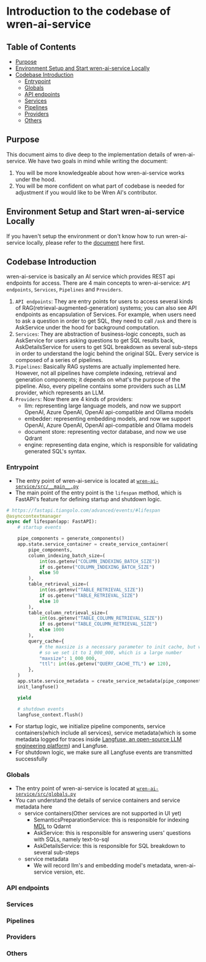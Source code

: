 # Introduction to the codebase of wren-ai-service

## Table of Contents

- [Purpose](#purpose)
- [Environment Setup and Start wren-ai-service Locally](#environment-setup-and-start-wren-ai-service-locally)
- [Codebase Introduction](#codebase-introduction)
    - [Entrypoint](#entrypoint)
    - [Globals](#globals)
    - [API endpoints](#api-endpoints)
    - [Services](#services)
    - [Pipelines](#pipelines)
    - [Providers](#providers)
    - [Others](#others)

## Purpose

This document aims to dive deep to the implementation details of wren-ai-service. We have two goals in mind while writing the document:
1. You will be more knowledgeable about how wren-ai-service works under the hood.
2. You will be more confident on what part of codebase is needed for adjustment if you would like to be Wren AI's contributor.

## Environment Setup and Start wren-ai-service Locally

If you haven't setup the environment or don't know how to run wren-ai-service locally, please refer to the [document](../README.md#setup-for-local-development) here first.

## Codebase Introduction

wren-ai-service is basically an AI service which provides REST api endpoints for access. There are 4 main concepts to wren-ai-service: `API endpoints`, `Services`, `Pipelines` and `Providers`.
1. `API endpoints`: They are entry points for users to access several kinds of RAG(retrieval-augmented-generation) systems; you can also see API endpoints as encapsulation of Services. For example, when users need to ask a question in order to get SQL, they need to call `/ask` and there is AskService under the hood for background computation.
2. `Services`: They are abstraction of business-logic concepts, such as AskService for users asking questions to get SQL results back, AskDetailsService for users to get SQL breakdown as several sub-steps in order to understand the logic behind the original SQL. Every service is composed of a series of pipelines.
3. `Pipelines`: Basically RAG systems are actually implemented here. However, not all pipelines have complete indexing, retrieval and generation components; it depends on what's the purpose of the pipeline. Also, every pipeline contains some providers such as LLM provider, which represents an LLM.
4. `Providers`: Now there are 4 kinds of providers:
    - llm: representing large language models, and now we support OpenAI, Azure OpenAI, OpenAI api-compatible and Ollama models
    - embedder: representing embedding models, and now we support OpenAI, Azure OpenAI, OpenAI api-compatible and Ollama models
    - document store: representing vector database, and now we use Qdrant
    - engine: representing data engine, which is responsible for validating generated SQL's syntax.

### Entrypoint

- The entry point of wren-ai-service is located at [`wren-ai-service/src/__main__.py`](../src/__main__.py)
- The main point of the entry point is the `lifespan` method, which is FastAPI's feature for defining startup and shutdown logic.

```python
# https://fastapi.tiangolo.com/advanced/events/#lifespan
@asynccontextmanager
async def lifespan(app: FastAPI):
    # startup events

    pipe_components = generate_components()
    app.state.service_container = create_service_container(
        pipe_components,
        column_indexing_batch_size=(
            int(os.getenv("COLUMN_INDEXING_BATCH_SIZE"))
            if os.getenv("COLUMN_INDEXING_BATCH_SIZE")
            else 50
        ),
        table_retrieval_size=(
            int(os.getenv("TABLE_RETRIEVAL_SIZE"))
            if os.getenv("TABLE_RETRIEVAL_SIZE")
            else 10
        ),
        table_column_retrieval_size=(
            int(os.getenv("TABLE_COLUMN_RETRIEVAL_SIZE"))
            if os.getenv("TABLE_COLUMN_RETRIEVAL_SIZE")
            else 1000
        ),
        query_cache={
            # the maxsize is a necessary parameter to init cache, but we don't want to expose it to the user
            # so we set it to 1_000_000, which is a large number
            "maxsize": 1_000_000,
            "ttl": int(os.getenv("QUERY_CACHE_TTL") or 120),
        },
    )
    app.state.service_metadata = create_service_metadata(pipe_components)
    init_langfuse()

    yield

    # shutdown events
    langfuse_context.flush()
```

- For startup logic, we initialize pipeline components, service containers(which include all services), service metadata(which is some metadata logged for traces inside [Langfuse, an open-source LLM engineering platform](https://langfuse.com/)) and Langfuse.
- For shutdown logic, we make sure all Langfuse events are transmitted successfully

### Globals

- The entry point of wren-ai-service is located at [`wren-ai-service/src/globals.py`](../src/globals.py)
- You can understand the details of service containers and service metadata here
    - service containers(Other services are not supported in UI yet)
        - SemanticsPreparationService: this is responsible for indexing [MDL](https://docs.getwren.ai/oss/engine/concept/what_is_mdl) to Qdarnt
        - AskService: this is responsible for answering users' questions with SQLs, namely text-to-sql
        - AskDetailsService: this is responsible for SQL breakdown to several sub-steps
    - service metadata
        - We will record llm's and embedding model's metadata, wren-ai-service version, etc.

### API endpoints

### Services

### Pipelines

### Providers

### Others

